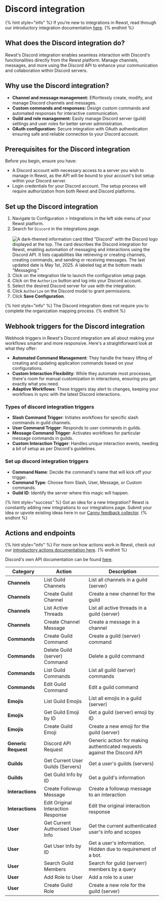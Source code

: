 # Discord integration

{% hint style="info" %}
If you’re new to integrations in Rewst, read through our introductory integration documentation [here](https://docs.rewst.help/documentation/integrations).
{% endhint %}

## **What does the Discord integration do?**

Rewst's Discord integration enables seamless interaction with Discord's functionalities directly from the Rewst platform. Manage channels, messages, and more using the Discord API to enhance your communication and collaboration within Discord servers.

## **Why use the Discord integration?**

* **Channel and message management:** Effortlessly create, modify, and manage Discord channels and messages.
* **Custom commands and responses:** Design custom commands and automated responses for interactive communication.
* **Guild and role management:** Easily manage Discord server (guild) settings and user roles for better server administration.
* **OAuth configuration:** Secure integration with OAuth authentication ensuring safe and reliable connection to your Discord account.

## **Prerequisites for the Discord integration**

Before you begin, ensure you have:

* A Discord account with necessary access to a server you wish to manage in Rewst, as the API will be bound to your account's bot setup within your Discord server.
* Login credentials for your Discord account. The setup process will require authorization from both Rewst and Discord platforms.

## Set up the Discord integration

1. Navigate to Configuration > Integrations in the left side menu of your Rewst platform.
2. Search for `Discord` in the integrations page.\
   \
   ![A dark-themed information card titled "Discord" with the Discord logo displayed at the top. The card describes the Discord integration for Rewst, enabling automation of messaging and interactions using the Discord API. It lists capabilities like retrieving or creating channels, creating commands, and sending or receiving messages. The last updated date is May 1st, 2025. A labeled tag at the bottom reads "Messaging."](<../../../../.gitbook/assets/Screenshot 2025-05-01 at 3.18.26 PM.png>)
3. Click on the integration tile to launch the configuration setup page.
4. Click on the `Authorize` button and log into your Discord account.
5. Select the desired Discord server for use with the integration.
6. Click `Authorize` on the Discord modal to grant permissions.
7. Click **Save Configuration**.

{% hint style="info" %}
The Discord integration does not require you to complete the organization mapping process.
{% endhint %}

## Webhook triggers for the Discord integration

Webhook triggers in Rewst's Discord integration are all about making your workflows smarter and more responsive. Here's a straightforward look at what they offer:

* **Automated Command Management**: They handle the heavy lifting of creating and updating application commands based on your configurations.
* **Custom Interaction Flexibility**: While they automate most processes, there's room for manual customization in interactions, ensuring you get exactly what you need.
* **Adaptive Workflows**: These triggers stay alert to changes, keeping your workflows in sync with the latest Discord interactions.

### Types of discord integration triggers

* **Slash Command Trigger**: Initiates workflows for specific slash commands in guild channels.
* **User Command Trigger**: Responds to user commands in guilds.
* **Message Command Trigger**: Activates workflows for particular message commands in guilds.
* **Custom Interaction Trigger**: Handles unique interaction events, needing a bit of setup as per Discord's guidelines.

### Set up discord integration triggers

* **Command Name**: Decide the command's name that will kick off your trigger.
* **Command Type**: Choose from Slash, User, Message, or Custom commands.
* **Guild ID**: Identify the server where this magic will happen.

{% hint style="success" %}
Got an idea for a new Integration? Rewst is constantly adding new integrations to our integrations page. Submit your idea or upvote existing ideas here in our [Canny feedback collector](https://rewst.canny.io/integrations).
{% endhint %}

## Actions and endpoints

{% hint style="info" %}
For more on how actions work in Rewst, check out our [introductory actions documentation here](https://docs.rewst.help/documentation/workflows/actions-in-rewst).&#x20;
{% endhint %}

Discord's own API documentation can be found [here](https://discord.com/developers/docs/intro).

| Category            | Action                             | Description                                                              |
| ------------------- | ---------------------------------- | ------------------------------------------------------------------------ |
| **Channels**        | List Guild Channels                | List all channels in a guild (server)                                    |
| **Channels**        | Create Guild Channel               | Create a new channel for the guild                                       |
| **Channels**        | List Active Threads                | List all active threads in a guild (server)                              |
| **Channels**        | Create Channel Message             | Create a message in a channel                                            |
| **Commands**        | Create Guild Command               | Create a guild (server) command                                          |
| **Commands**        | Delete Guild (server) Command      | Delete a guild command                                                   |
| **Commands**        | List Guild Commands                | List all guild (server) commands                                         |
| **Commands**        | Edit Guild Command                 | Edit a guild command                                                     |
| **Emojis**          | List Guild Emojis                  | List all emojis in a guild (server)                                      |
| **Emojis**          | Get Guild Emoji by ID              | Get a guild (server) emoji by ID                                         |
| **Emojis**          | Create Guild Emoji                 | Create a new emoji for the guild (server)                                |
| **Generic Request** | Discord API Request                | Generic action for making authenticated requests against the Discord API |
| **Guilds**          | Get Current User Guilds (Servers)  | Get a user's guilds (servers)                                            |
| **Guilds**          | Get Guild Info by ID               | Get a guild's information                                                |
| **Interactions**    | Create Followup Message            | Create a followup message to an interaction                              |
| **Interactions**    | Edit Original Interaction Response | Edit the original interaction response                                   |
| **User**            | Get Current Authorised User Info   | Get the current authenticated user's info and scopes                     |
| **User**            | Get User Info by ID                | Get a user's information. Hidden due to requirement of a bot.            |
| **User**            | Search Guild Members               | Search for guild (serverr) members by a query                            |
| **User**            | Add Role to User                   | Add a role to a user                                                     |
| **User**            | Create Guild Role                  | Create a new role for the guild (server)                                 |
